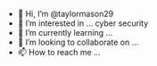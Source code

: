 - 👋 Hi, I’m @taylormason29
- 👀 I’m interested in ... cyber security 
- 🌱 I’m currently learning ...
- 💞️ I’m looking to collaborate on ...
- 📫 How to reach me ...

<!---
taylormason29/taylormason29 is a ✨ special ✨ repository because its `README.md` (this file) appears on your GitHub profile.
You can click the Preview link to take a look at your changes.
--->
